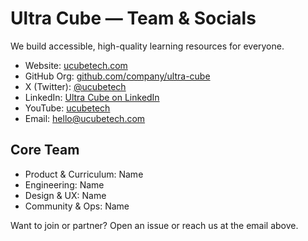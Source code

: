 # Ultra Cube — Team & Socials

We build accessible, high-quality learning resources for everyone.

- Website: [ucubetech.com](https://www.ucubetech.com)
- GitHub Org: [github.com/company/ultra-cube](https://github.com/company/ultra-cube)
- X (Twitter): [@ucubetech](https://twitter.com/ucubetech)
- LinkedIn: [Ultra Cube on LinkedIn](https://www.linkedin.com/company/ultra-cube/)
- YouTube: [ucubetech](https://www.youtube.com/@ucubetech)
- Email: hello@ucubetech.com

## Core Team

- Product & Curriculum: Name
- Engineering: Name
- Design & UX: Name
- Community & Ops: Name

Want to join or partner? Open an issue or reach us at the email above.

